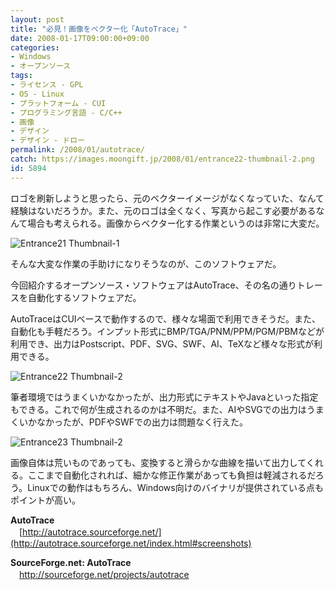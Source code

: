 ```yaml
---
layout: post
title: "必見！画像をベクター化「AutoTrace」"
date: 2008-01-17T09:00:00+09:00
categories:
- Windows
- オープンソース
tags: 
- ライセンス - GPL
- OS - Linux
- プラットフォーム - CUI
- プログラミング言語 - C/C++
- 画像
- デザイン
- デザイン - ドロー
permalink: /2008/01/autotrace/
catch: https://images.moongift.jp/2008/01/entrance22-thumbnail-2.png
id: 5894
---
```

ロゴを刷新しようと思ったら、元のベクターイメージがなくなっていた、なんて経験はないだろうか。また、元のロゴは全くなく、写真から起こす必要があるなんて場合も考えられる。画像からベクター化する作業というのは非常に大変だ。   
  
 ![Entrance21 Thumbnail-1](https://images.moongift.jp/2008/01/entrance21-thumbnail-1.png)  
  
そんな大変な作業の手助けになりそうなのが、このソフトウェアだ。   
  
今回紹介するオープンソース・ソフトウェアはAutoTrace、その名の通りトレースを自動化するソフトウェアだ。   
  
<!--more-->  
AutoTraceはCUIベースで動作するので、様々な場面で利用できそうだ。また、自動化も手軽だろう。インプット形式にBMP/TGA/PNM/PPM/PGM/PBMなどが利用でき、出力はPostscript、PDF、SVG、SWF、AI、TeXなど様々な形式が利用できる。   
  
 ![Entrance22 Thumbnail-2](https://images.moongift.jp/2008/01/entrance22-thumbnail-2.png)  
  
筆者環境ではうまくいかなかったが、出力形式にテキストやJavaといった指定もできる。これで何が生成されるのかは不明だ。また、AIやSVGでの出力はうまくいかなかったが、PDFやSWFでの出力は問題なく行えた。   
  
 ![Entrance23 Thumbnail-2](https://images.moongift.jp/2008/01/entrance23-thumbnail-2.png)  
  
画像自体は荒いものであっても、変換すると滑らかな曲線を描いて出力してくれる。ここまで自動化されれば、細かな修正作業があっても負担は軽減されるだろう。Linuxでの動作はもちろん、Windows向けのバイナリが提供されている点もポイントが高い。   
  
**AutoTrace**   
　[http://autotrace.sourceforge.net/](http://autotrace.sourceforge.net/index.html#screenshots)  
  
**SourceForge.net: AutoTrace**   
　[http://sourceforge.net/projects/autotrace   
](http://sourceforge.net/projects/autotrace)

